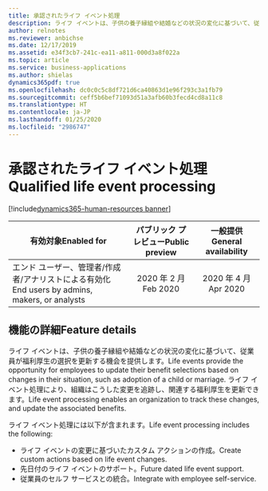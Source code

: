 ```yaml
---
title: 承認されたライフ イベント処理
description: ライフ イベントは、子供の養子縁組や結婚などの状況の変化に基づいて、従業員が福利厚生の選択を更新する機会を提供します。 ライフ イベント処理により、組織はこうした変更を追跡し、関連する福利厚生を更新できます。
author: relnotes
ms.reviewer: anbichse
ms.date: 12/17/2019
ms.assetid: e34f3cb7-241c-ea11-a811-000d3a8f022a
ms.topic: article
ms.service: business-applications
ms.author: shielas
dynamics365pdf: true
ms.openlocfilehash: dc0c0c5c8df721d6ca40863d1e96f293c3a1fb79
ms.sourcegitcommit: ceff5b6bef71093d51a3afb60b3fecd4cd8a11c8
ms.translationtype: HT
ms.contentlocale: ja-JP
ms.lasthandoff: 01/25/2020
ms.locfileid: "2986747"
---
```

# <a name="qualified-life-event-processing"></a><span data-ttu-id="09040-104">承認されたライフ イベント処理</span><span class="sxs-lookup"><span data-stu-id="09040-104">Qualified life event processing</span></span>
[!include[dynamics365-human-resources banner](../includes/dynamics365-human-resources.md)]

| <span data-ttu-id="09040-105">有効対象</span><span class="sxs-lookup"><span data-stu-id="09040-105">Enabled for</span></span>    |  <span data-ttu-id="09040-106">パブリック プレビュー</span><span class="sxs-lookup"><span data-stu-id="09040-106">Public preview</span></span> | <span data-ttu-id="09040-107">一般提供</span><span class="sxs-lookup"><span data-stu-id="09040-107">General availability</span></span> | 
| ---------- | :----------: |:----------: |
|<span data-ttu-id="09040-108">エンド ユーザー、管理者/作成者/アナリストによる有効化</span><span class="sxs-lookup"><span data-stu-id="09040-108">End users by admins, makers, or analysts</span></span>|<span data-ttu-id="09040-109">2020 年 2 月</span><span class="sxs-lookup"><span data-stu-id="09040-109">Feb 2020</span></span>| <span data-ttu-id="09040-110">2020 年 4 月</span><span class="sxs-lookup"><span data-stu-id="09040-110">Apr 2020</span></span>|






## <a name="feature-details"></a><span data-ttu-id="09040-111">機能の詳細</span><span class="sxs-lookup"><span data-stu-id="09040-111">Feature details</span></span>
<!--feature detail start -->
<span data-ttu-id="09040-112">ライフ イベントは、子供の養子縁組や結婚などの状況の変化に基づいて、従業員が福利厚生の選択を更新する機会を提供します。</span><span class="sxs-lookup"><span data-stu-id="09040-112">Life events provide the opportunity for employees to update their benefit selections based on changes in their situation, such as adoption of a child or marriage.</span></span> <span data-ttu-id="09040-113">ライフ イベント処理により、組織はこうした変更を追跡し、関連する福利厚生を更新できます。</span><span class="sxs-lookup"><span data-stu-id="09040-113">Life event processing enables an organization to track these changes, and update the associated benefits.</span></span>

<span data-ttu-id="09040-114">ライフ イベント処理には以下が含まれます。</span><span class="sxs-lookup"><span data-stu-id="09040-114">Life event processing includes the following:</span></span>

- <span data-ttu-id="09040-115">ライフ イベントの変更に基づいたカスタム アクションの作成。</span><span class="sxs-lookup"><span data-stu-id="09040-115">Create custom actions based on life event changes.</span></span>
- <span data-ttu-id="09040-116">先日付のライフ イベントのサポート。</span><span class="sxs-lookup"><span data-stu-id="09040-116">Future dated life event support.</span></span>
- <span data-ttu-id="09040-117">従業員のセルフ サービスとの統合。</span><span class="sxs-lookup"><span data-stu-id="09040-117">Integrate with employee self-service.</span></span>

<!--feature detail end -->









